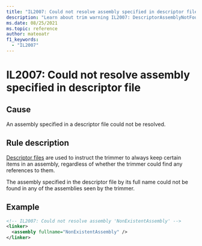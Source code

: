 ```yaml
---
title: "IL2007: Could not resolve assembly specified in descriptor file"
description: "Learn about trim warning IL2007: DescriptorAssemblyNotFound"
ms.date: 08/25/2021
ms.topic: reference
author: mateoatr
f1_keywords:
  - "IL2007"
---
```

# IL2007: Could not resolve assembly specified in descriptor file

## Cause

An assembly specified in a descriptor file could not be resolved.

## Rule description

[Descriptor files](https://github.com/mono/linker/blob/main/docs/data-formats.md) are used to instruct the trimmer to always keep certain items in an assembly, regardless of whether the trimmer could find any references to them.

The assembly specified in the descriptor file by its full name could not be found in any of the assemblies seen by the trimmer.

## Example

```xml
<!-- IL2007: Could not resolve assembly 'NonExistentAssembly' -->
<linker>
  <assembly fullname="NonExistentAssembly" />
</linker>
```
